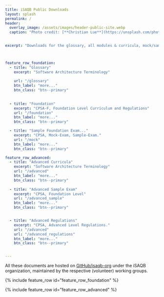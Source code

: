 ```yaml
---
title: iSAQB Public Downloads
layout: splash
permalink: /
header:
  overlay_image: /assets/images/header-public-site.webp
  caption: "Photo credit: [**Christian Lue**](https://unsplash.com/photos/DXbNlrub_Fk)"
  

excerpt: "Downloads for the glossary, all modules & curricula, mock/sample exams and regulations"



feature_row_foundation:
  - title: "Glossary"
    excerpt: "Software Architecture Terminology"
    
    url: "/glossary"
    btn_label: "more..."
    btn_class: "btn--primary"
    
  
  - title: "Foundation"
    excerpt: "CPSA-F, Foundation Level Curriculum and Regulations"
    url: "/foundation"
    btn_label: "more..."
    btn_class: "btn--primary"

  - title: "Sample Foundation Exam..."
    excerpt: "CPSA, Mock-Exam, Sample-Exam."
    url: "/mock"
    btn_label: "more..."
    btn_class: "btn--primary"

feature_row_advanced:
  - title: "Advanced Curricula"
    excerpt: "Software Architecture Terminology"
    url: "/advanced"
    btn_label: "more..."
    btn_class: "btn--primary"
    
  - title: "Advanced Sample Exam"
    excerpt: "CPSA, Foundation Level"
    url: "/advanced_sample"
    btn_label: "more..."
    btn_class: "btn--primary"


  - title: "Advanced Regulations"
    excerpt: "CPSA, Advanced Level Regulations."
    url: "/advanced"
    url: "/advanced_regulations"
    btn_label: "more..."
    btn_class: "btn--primary"


---
```

All these documents are hosted on [GitHub/isaqb-org](https://github.com/isaqb-org) under the iSAQB organization, maintained by the respective (volunteer) working groups.

{% include feature_row id="feature_row_foundation" %}

{% include feature_row id="feature_row_advanced" %}

